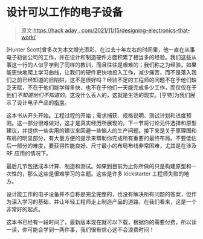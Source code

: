 # 设计可以工作的电子设备

> 原文:[https://hack aday . com/2021/11/15/designing-electronics-that-work/](https://hackaday.com/2021/11/15/designing-electronics-that-work/)

[Hunter Scott]曾多次为本文增光添彩，在过去十年左右的时间里，他一直在从事电子初创公司的工作，并在设计和制造硬件方面积累了相当多的经验。我们这些从事这一行的人似乎学到了同样的教训，而且往往是艰难的；我们称之为经验。如果能更快地爬上学习曲线，让我们的硬件更快地投入工作，减少痛苦，而不是落入我们之前已经知道的旧陷阱，这不是很好吗？经验不足的工程师的问题不在于他们缺乏天赋，不在于他们能学得多快，也不在于他们一天能完成多少工作，而仅仅在于他们*不知道他们不知道的*。这没什么丢人的，这就是生活的现实。[亨特]为我们展示了设计电子产品的[指南](http://designingelectronics.com/)。

这本书从开头开始。工程过程的开始；需求捕获、规格说明、测试计划和进度预测。这一部分很难做对，这才是真实经历所展现的。下一节将讨论元件选择和原型建议，并提供一些实用的建议来回避一些恼人的生产问题。接下来是关于原理图和布局的明显部分，有大量方便的提示来帮助你完成所有重要的最终布局。不要低估后一部分的难度，要获得性能良好、尺寸最小的布局布线非常困难，尤其是在涉及 RF 应用的情况下。

最后几节包括成本计算、制造和测试。如果到目前为止你所做的只是构建原型和一次性的，那么这些是很难学习的主题。这些是许多 kickstarter 工程师失败的地方。

设计能工作的电子设备并不自称是完全完整的，也没有解决所有问题的答案，但作为深入学习的基础，并让年轻工程师走上制造产品的道路，在我们看来，这是一个非常好的起点。

这本书已经有一段时间了，最新版本现在就可以下载，根据你的需要付费，所以读一读，你可能会学到一两件事，我们很有信心这不会浪费时间！